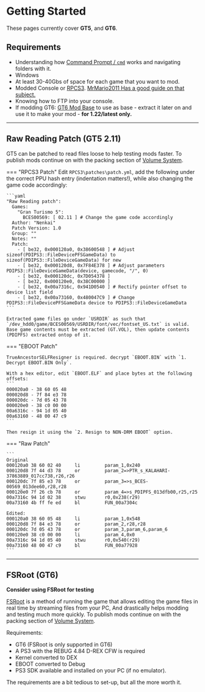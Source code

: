 # Getting Started

These pages currently cover **GT5**, and **GT6**.

## Requirements

* Understanding how [Command Prompt / `cmd`](https://www.makeuseof.com/tag/a-beginners-guide-to-the-windows-command-line/) works and navigating folders with it.
* Windows
* At least 30-40Gbs of space for each game that you want to mod.
* Modded Console or [RPCS3](https://rpcs3.net/). [MrMario2011 Has a good guide on that subject.](https://www.youtube.com/watch?v=suM4dUAYUPE)
* Knowing how to FTP into your console.
* If modding GT6: [GT6 Mod Base](http://www.mediafire.com/folder/8d08of132m00y/GT6+Mod+Base) to use as base - extract it later on and use it to make your mod - **for 1.22/latest only.**

---

## Raw Reading Patch (GT5 2.11)
GT5 can be patched to read files loose to help testing mods faster. To publish mods continue on with the packing section of [Volume System](./basics/volume_system.md).

=== "RPCS3 Patch"
    Edit `RPCS3\patches\patch.yml`, add the following under the correct PPU hash entry (indentation matters!), while also changing the game code accordingly:
    
    ```yaml
    "Raw Reading patch":
      Games:
        "Gran Turismo 5":
          BCES00569: [ 02.11 ] # Change the game code accordingly
      Author: "Nenkai"
      Patch Version: 1.0
      Group: ""
      Notes: ""
      Patch:
        - [ be32, 0x000120a0, 0x38600548 ] # Adjust sizeof(PDIPS3::FileDevicePFSGameData) to sizeof(PDIPS3::FileDeviceGameData) for new
        - [ be32, 0x000120d8, 0x7F84E378 ] # Adjust parameters PDIPS3::FileDeviceGameData(device, gamecode, "/", 0)
        - [ be32, 0x000120dc, 0x7D054378 ]
        - [ be32, 0x000120e0, 0x38C00000 ]
        - [ be32, 0x00a7316c, 0x941D0540 ] # Rectify pointer offset to device list field
        - [ be32, 0x00a73160, 0x480047C9 ] # Change PDIPS3::FileDevicePFSGameData device to PDIPS3::FileDeviceGameData
    ```
    
    Extracted game files go under `USRDIR` as such that `/dev_hdd0/game/BCES00569/USRDIR/font/vec/fontset_US.txt` is valid. Base game contents must be extracted (GT.VOL), then update contents (PDIPFS) extracted ontop of it.

=== "EBOOT Patch"

    TrueAncestorSELFResigner is required. decrypt `EBOOT.BIN` with `1. Decrypt EBOOT.BIN Only`.

    With a hex editor, edit `EBOOT.ELF` and place bytes at the following offsets:
    ```
    000020a0 - 38 60 05 48
    000020d8 - 7f 84 e3 78
    000020dc - 7d 05 43 78
    000020e0 - 38 c0 00 00
    00a6316c - 94 1d 05 40
    00a63160 - 48 00 47 c9
    ```

    Then resign it using the `2. Resign to NON-DRM EBOOT` option.

=== "Raw Patch"

    ```
    Original
    000120a0 38 60 02 40     li         param_1,0x240
    000120d8 7f 44 d3 78     or         param_2=>PTR_s_KALAHARI-37863889_017cc738,r26,r26
    000120dc 7f 85 e3 78     or         param_3=>s_BCES-00569_013dee60,r28,r28
    000120e0 7f 26 cb 78     or         param_4=>s_PDIPFS_013dfb00,r25,r25
    00a7316c 94 1d 02 38     stwu       r0,0x238(r29)
    00a73160 4b ff fe ed     bl         FUN_00a7304c 

    Edited:
    000120a0 38 60 05 48     li         param_1,0x548
    000120d8 7f 84 e3 78     or         param_2,r28,r28
    000120dc 7d 05 43 78     or         param_3,param_6,param_6
    000120e0 38 c0 00 00     li         param_4,0x0
    00a7316c 94 1d 05 40     stwu       r0,0x540(r29)
    00a73160 48 00 47 c9     bl         FUN_00a77928 
    ```

---

## FSRoot (GT6)

**Consider using FSRoot for testing**

[FSRoot](other/fsroot.md) is a method of running the game that allows editing the game files in real time by streaming files from your PC, And drastically helps modding and testing much more quickly. To publish mods continue on with the packing section of [Volume System](./basics/volume_system.md).

Requirements:

* GT6 (FSRoot is only supported in GT6)
* A PS3 with the REBUG 4.84 D-REX CFW is required
* Kernel converted to DEX
* EBOOT converted to Debug 
* PS3 SDK available and installed on your PC (if no emulator).

The requirements are a bit tedious to set-up, but all the more worth it.
